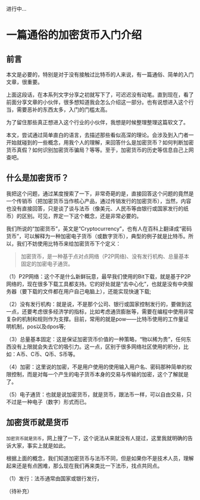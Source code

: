 进行中...

# 一篇通俗的加密货币入门介绍

## 前言

本文是必要的，特别是对于没有接触过比特币的人来说，有一篇通俗、简单的入门文章，很重要。

上面这段话，在本系列文字分享之初就写下了，可迟迟没有动笔。直到现在，看了前面分享文章的小伙伴，很多想知道我会怎么介绍这一部分。也有说想进入这个行当，需要恶补的东西太多，入门的门槛太高。

为了留住那些真正想进入这个行业的小伙伴，我想是时候整理整理这篇软文了。

本文，尝试通过简单直白的语言，去描述那些看似高深的理论。会涉及到入门者一开始就碰到的一些概念，用我个人的理解，来回答什么是加密货币？如何判断加密货币真假？如何识别加密货币骗局？等等。至于，加密货币的历史等信息自己上网查吧。

## 什么是加密货币？

我把这个问题，通过某度搜索了一下，非常奇葩的是，直接回答这个问题的竟然是一个传销币（把加密货币当作核心产品，通过传销发行的加密货币），当然，内容也没有直接回答，只是谈了谈与法币（像美元、人民币等由银行或国家发行的纸币）的区别。可见，界定一下这个概念，还是非常必要的。

我们所说的“加密货币”，英文是“Cryptocurrency”，也有人在百科上翻译成“密码货币”，可以解释为一种加密电子货币（或数字货币），典型的例子就是比特币。所以，我们不妨使用比特币来给加密货币下个定义：

> 加密货币，是一种基于点对点网络（P2P网络)、没有发行机构、总量基本固定的加密电子通货。

（1）P2P网络：这个不是什么新鲜玩意，最早我们使用的Bit下载，就是基于P2P网络的，现在很多下载工具都支持。它的好处就是“去中心化”，也就是没有中央服务器（要下载的文件都在用户自己电脑上），还能实现快速下载;

（2）没有发行机构：就是说，不是那个公司、银行或国家控制发行的，要做到这一点，还要考虑很多经济学的指标，比如考虑通货膨胀等，需要在编程中使用非常复杂的机制和规则作为支撑。目前，常用的就是pow——比特币使用的工作量证明机制，pos以及dpos等;

（3）总量基本固定：这是保证加密货币价值的一种策略，“物以稀为贵”，任何东西没有上限就会失去它的吸引力。这一点，区别于很多网络社区使用的积分，比如：A币、C币、Q币、S币等。

（4）加密：这里说的加密，不是用户使用的使用输入用户名、密码那种简单的权限控制，而是对每一个产生的电子货币本身的交易与传输的加密，这个了解就是了。

（5）电子通货：也就是说加密货币，就是货币，跟法币一样，可以自由交易，只不过是一种电子（数字）形式而已。

## 加密货币就是货币

`加密货币就是货币`，网上搜了一下，这个说法从来就没有人提过，这里我就明确的告诉大家，事实上就是如此。

根据上面的概念，我们知道加密货币与法币不同，但是如果你不是技术人员，理解起来还是有点困难，那么现在我们再来类比一下法币，找点共同点。

（1）发行：法币通常由国家或银行发行，





 

（待补充）
